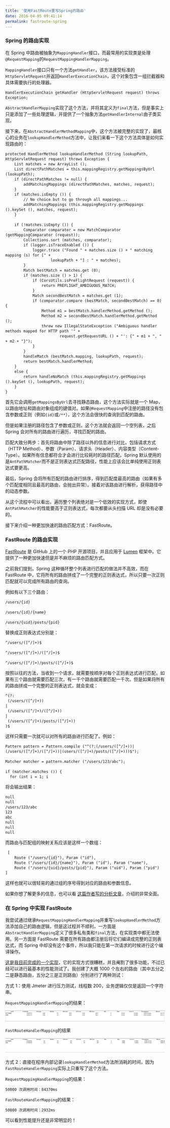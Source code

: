 ```yaml
---
title: '使用FastRoute重写Spring的路由'
date: 2016-04-05 09:41:14
permalink: fastroute-spring
---
```


### Spring 的路由实现

 在 Spring 中路由被抽象为`MappingHandler`接口，而最常用的实现类是处理`@RequestMapping`的`RequestMappingHandlerMapping`。

`MappingHandler`接口只有一个方法`getHandler`，该方法接受标准的`HttpServletRequest`并返回`HandlerExecutionChain`，这个对象包含一组拦截器和具体需要执行的处理器。

```
HandlerExecutionChain getHandler (HttpServletRequest request) throws Exception;
```

`AbstractHandlerMapping`实现了这个方法，并将其定义为`final`方法，但是事实上只是添加了一些处理逻辑，并提供了一个抽象方法`getHandlerInternal`由子类实现。

 接下来，在`AbstractHandlerMethodMapping`中，这个方法被完整的实现了，最核心的业务在`lookupHandlerMethod`方法中，让我们来看一下这个方法具体是如何实现路由的：

```
protected HandlerMethod lookupHandlerMethod (String lookupPath, HttpServletRequest request) throws Exception {
    List matches = new ArrayList ();
    List directPathMatches = this.mappingRegistry.getMappingsByUrl (lookupPath);
    if (directPathMatches != null) {
        addMatchingMappings (directPathMatches, matches, request);
    }
    if (matches.isEmpty ()) {
        // No choice but to go through all mappings...
        addMatchingMappings (this.mappingRegistry.getMappings ().keySet (), matches, request);
    }

    if (!matches.isEmpty ()) {
        Comparator comparator = new MatchComparator (getMappingComparator (request));
        Collections.sort (matches, comparator);
        if (logger.isTraceEnabled ()) {
            logger.trace ("Found " + matches.size () + " matching mapping (s) for [" +
                    lookupPath + "] : " + matches);
        }
        Match bestMatch = matches.get (0);
        if (matches.size () > 1) {
            if (CorsUtils.isPreFlightRequest (request)) {
                return PREFLIGHT_AMBIGUOUS_MATCH;
            }
            Match secondBestMatch = matches.get (1);
            if (comparator.compare (bestMatch, secondBestMatch) == 0) {
                Method m1 = bestMatch.handlerMethod.getMethod ();
                Method m2 = secondBestMatch.handlerMethod.getMethod ();
                throw new IllegalStateException ("Ambiguous handler methods mapped for HTTP path '" +
                        request.getRequestURL () + "': {" + m1 + ", " + m2 + "}");
            }
        }
        handleMatch (bestMatch.mapping, lookupPath, request);
        return bestMatch.handlerMethod;
    }
    else {
        return handleNoMatch (this.mappingRegistry.getMappings ().keySet (), lookupPath, request);
    }
}
```

 首先它会调用`getMappingsByUrl`去寻找静态路由，这个方法实际就是一个 Map，以路由地址和路由对象组成的键值对。如果`@RequestMapping`中注册的路径没有包含参数或正则（例如`{id}`或`/**`），这个方法会很快的查询到匹配的路由。

 但是如果注册的路径包含了参数或正则，这个方法就会返回一个空列表，之后 Spring 会对所有的路由进行遍历，寻找匹配的路由。

 匹配大致分两步：首先将路由中除了路径以外的信息进行对比，包括请求方式（HTTP Method）、参数（Param）、请求头（Header）、内容类型（Content-Type）。如果所有信息都符合才会进行比较耗时的路径匹配，Spring 默认使用的是`AntPathMatcher`而不是正则表达式匹配路径，性能上应该会比单纯使用正则表达式要更高。

 最后，Spring 会将所有匹配的路由进行排序，得到匹配度最高的路由（如果有多个匹配度相同且最高的路由，会抛出异常）。接着对该路由进行解析，获得路径中的动态参数。

 从这个流程中可以看出，遍历整个列表绝对是一个低效的实现方式，即使`AntPathMatcher`的性能要高于正则表达式，每次都要从头扫描 URL 却是没有必要的。

 接下来介绍一种更加快速的路由匹配方式：FastRoute。

### FastRoute 的路由实现

 [FastRoute](https://github.com/nikic/FastRoute) 是 GitHub 上的一个 PHP 开源项目，并且应用于 [Lumen](https://github.com/laravel/lumen) 框架中。它提供了一种更加快速但是并不麻烦的路由匹配方式。

 之前我们提到，Spring 这种循环整个列表进行匹配的做法并不高效，而在 FastRoute 中，它将所有的路由拼成了一个完整的正则表达式，所以只要一次正则匹配就可以完成所有路由的查询。

 例如有以下三个路由：

```
/users/{id}

/users/{id}/{name}

/users/{uid}/posts/{pid}
```

 替换成正则表达式分别是：

```
^/users/([^/]+)$

^/users/([^/]+)/([^/]+)$

^/users/([^/]+)/posts/([^/]+)$
```

 按照以往的方法，当收到一个请求，就需要按顺序对每个正则表达式进行匹配，如果有三个路由就需要匹配三次，有一千个路由就需要匹配一千次。但是如果将所有的路由拼成一个完整的正则表达式，就会变成：

```
^(?:
 (/users/([^/]+))
|
 (/users/([^/]+)/([^/]+))
|
 (/users/([^/]+)/posts/([^/]+))
)$
```

 这样只需要一次就可以对所有的路由进行匹配了。例如：

```
Pattern pattern = Pattern.compile ("^(?:(/users/([^/]+))|(/users/([^/]+)/([^/]+))|(users/([^/]+)/posts/([^/]+)))$");

Matcher matcher = pattern.matcher ("/users/123/abc");

if (matcher.matches ()) {
  for (int i = 1; i
```

 将会输出结果：

```
null
null
/users/123/abc
123
abc
null
null
null
```

 而路由与匹配组的映射关系应该是这样一个数组：

```
 [
    Route ("/users/{id}"), Param ("id"),
    Route ("/users/{id}/{name}"), Param ("id"), Param ("name"),
    Route ("/users/{uid}/posts/{pid}"), Param ("uid"), Param ("pid")
]
```

 这样也就可以很轻易的通过组的序号得到对应的路由和参数信息。

 如果你想了解更多的信息，也可以看 [这篇作者写的分析文章](http://nikic.github.io/2014/02/18/Fast-request-routing-using-regular-expressions.html)，介绍的非常全面。

### 在 Spring 中实现 FastRoute

 我尝试通过继承`RequestMappingHandlerMapping`并重写`lookupHandlerMethod`方法添加自己的路由逻辑，但是这过程并不顺利，一方面是`AbstractHandlerMapping`定义了很多私有类和`final`方法，在实现类中都无法使用。另一方面是 FastRoute 需要在所有路由都注册后将它们编译成完整的正则表达式，而 Spring 中却没有这个事件，所以我只能在第一次请求的时候进行这个编译操作。

 [这是我目前完成的一个实现](https://github.com/ScienJus/fastroute-spring)，它的实现方式很糟糕，并且阉割了很多功能，不过已经可以进行最基本的性能测试了。我创建了大概 1000 个左右的路由（其中五分之二是静态路由，五分之三是正则路由）分别进行了两种测试：

 方式 1：使用 Jmeter 进行压力测试，线程数 200，业务逻辑仅仅是返回一个字符串。

`RequestMappingHandlerMapping`的结果：

![RequestMappingHandlerMapping](/uploads/2016/04/route2.jpg)

`FastRouteHandlerMapping`的结果

![RequestMappingHandlerMapping](/uploads/2016/04/route1.jpg)

 方式 2：直接在程序内部记录`lookupHandlerMethod`方法所消耗的时间，因为`FastRouteHandlerMapping`实际上只重写了这个方法。

`RequestMappingHandlerMapping`的结果：

```
50000 次调用时间：84370ms
```

`FastRouteHandlerMapping`的结果：

```
50000 次调用时间：2932ms
```

 可以看到性能提升还是非常明显的！


